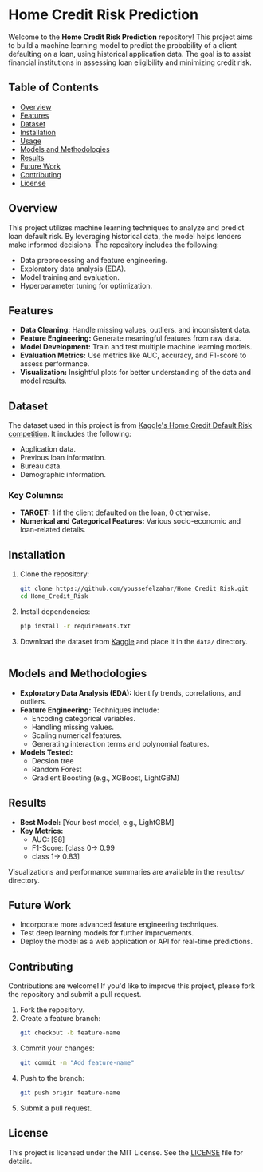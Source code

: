 # Home Credit Risk Prediction

Welcome to the **Home Credit Risk Prediction** repository! This project aims to build a machine learning model to predict the probability of a client defaulting on a loan, using historical application data. The goal is to assist financial institutions in assessing loan eligibility and minimizing credit risk.

## Table of Contents
- [Overview](#overview)
- [Features](#features)
- [Dataset](#dataset)
- [Installation](#installation)
- [Usage](#usage)
- [Models and Methodologies](#models-and-methodologies)
- [Results](#results)
- [Future Work](#future-work)
- [Contributing](#contributing)
- [License](#license)

## Overview
This project utilizes machine learning techniques to analyze and predict loan default risk. By leveraging historical data, the model helps lenders make informed decisions. The repository includes the following:
- Data preprocessing and feature engineering.
- Exploratory data analysis (EDA).
- Model training and evaluation.
- Hyperparameter tuning for optimization.

## Features
- **Data Cleaning:** Handle missing values, outliers, and inconsistent data.
- **Feature Engineering:** Generate meaningful features from raw data.
- **Model Development:** Train and test multiple machine learning models.
- **Evaluation Metrics:** Use metrics like AUC, accuracy, and F1-score to assess performance.
- **Visualization:** Insightful plots for better understanding of the data and model results.

## Dataset
The dataset used in this project is from [Kaggle's Home Credit Default Risk competition](https://www.kaggle.com/competitions/home-credit-default-risk/data). It includes the following:
- Application data.
- Previous loan information.
- Bureau data.
- Demographic information.

### Key Columns:
- **TARGET:** 1 if the client defaulted on the loan, 0 otherwise.
- **Numerical and Categorical Features:** Various socio-economic and loan-related details.

## Installation

1. Clone the repository:
   ```bash
   git clone https://github.com/youssefelzahar/Home_Credit_Risk.git
   cd Home_Credit_Risk
   ```

2. Install dependencies:
   ```bash
   pip install -r requirements.txt
   ```

3. Download the dataset from [Kaggle](https://www.kaggle.com/competitions/home-credit-default-risk/data) and place it in the `data/` directory.
   ```

## Models and Methodologies
- **Exploratory Data Analysis (EDA):** Identify trends, correlations, and outliers.
- **Feature Engineering:** Techniques include:
  - Encoding categorical variables.
  - Handling missing values.
  - Scaling numerical features.
  - Generating interaction terms and polynomial features.
- **Models Tested:**
  - Decsion tree
  - Random Forest
  - Gradient Boosting (e.g., XGBoost, LightGBM)
    

## Results
- **Best Model:** [Your best model, e.g., LightGBM]
- **Key Metrics:**
  - AUC: [98]
  - F1-Score: [class 0-> 0.99
  - class 1-> 0.83]

Visualizations and performance summaries are available in the `results/` directory.

## Future Work
- Incorporate more advanced feature engineering techniques.
- Test deep learning models for further improvements.
- Deploy the model as a web application or API for real-time predictions.

## Contributing
Contributions are welcome! If you'd like to improve this project, please fork the repository and submit a pull request.

1. Fork the repository.
2. Create a feature branch:
   ```bash
   git checkout -b feature-name
   ```
3. Commit your changes:
   ```bash
   git commit -m "Add feature-name"
   ```
4. Push to the branch:
   ```bash
   git push origin feature-name
   ```
5. Submit a pull request.

## License
This project is licensed under the MIT License. See the [LICENSE](LICENSE) file for details.

